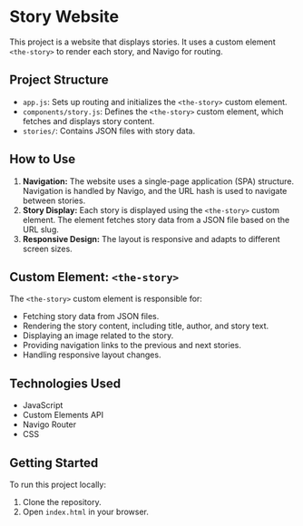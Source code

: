 # Story Website

This project is a website that displays stories. It uses a custom element `<the-story>` to render each story, and Navigo for routing.

## Project Structure

- `app.js`: Sets up routing and initializes the `<the-story>` custom element.
- `components/story.js`: Defines the `<the-story>` custom element, which fetches and displays story content.
- `stories/`: Contains JSON files with story data.

## How to Use

1.  **Navigation:** The website uses a single-page application (SPA) structure. Navigation is handled by Navigo, and the URL hash is used to navigate between stories.
2.  **Story Display:** Each story is displayed using the `<the-story>` custom element. The element fetches story data from a JSON file based on the URL slug.
3.  **Responsive Design:** The layout is responsive and adapts to different screen sizes.

## Custom Element: `<the-story>`

The `<the-story>` custom element is responsible for:

- Fetching story data from JSON files.
- Rendering the story content, including title, author, and story text.
- Displaying an image related to the story.
- Providing navigation links to the previous and next stories.
- Handling responsive layout changes.

## Technologies Used

- JavaScript
- Custom Elements API
- Navigo Router
- CSS

## Getting Started

To run this project locally:

1.  Clone the repository.
2.  Open `index.html` in your browser.
